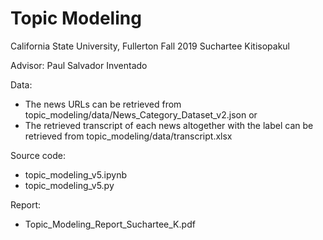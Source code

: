 # Topic Modeling
California State University, Fullerton
Fall 2019
Suchartee Kitisopakul

Advisor: Paul Salvador Inventado

Data:
- The news URLs can be retrieved from topic_modeling/data/News_Category_Dataset_v2.json or 
- The retrieved transcript of each news altogether with the label can be retrieved from topic_modeling/data/transcript.xlsx

Source code:
- topic_modeling_v5.ipynb
- topic_modeling_v5.py

Report:
- Topic_Modeling_Report_Suchartee_K.pdf
